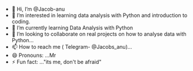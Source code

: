 - 👋 Hi, I’m @Jacob-anu
- 👀 I’m interested in learning data analysis with Python and introduction to coding.
- 🌱 I’m currently learning Data Analysis with Python
- 💞️ I’m looking to collaborate on real  projects on how to analyse data with Python...
- 📫 How to reach me ( Telegram- @Jacobs_anu)...
- 😄 Pronouns: ...Mr
- ⚡ Fun fact: ..."its me, don't be afraid"

<!---
Jacob-anu/Jacob-anu is a ✨ special ✨ repository because its `README.md` (this file) appears on your GitHub profile.
You can click the Preview link to take a look at your changes.
--->
